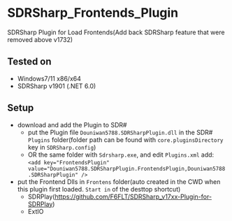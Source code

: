 # SDRSharp_Frontends_Plugin

SDRSharp Plugin for Load Frontends(Add back SDRSharp feature that were removed above v1732)

## Tested on

- Windows7/11 x86/x64
- SDRSharp v1901 (.NET 6.0)
<!-- - SDRSharp v1885 (.NET 6.0)
- SDRSharp v1807 (.NET 5.0)
- SDRSharp v1793 (.NET 5.0)
- SDRSharp v1784 (.NET Framework 4.6)
- SDRSharp v1777 (.NET Framework 4.6) -->
<!-- - SDRSharp v1732 (.NET Framework 4.6) -->

## Setup

- download and add the Plugin to SDR#
  - put the Plugin file `Douniwan5788.SDRSharpPlugin.dll` in the SDR# `Plugins` folder(folder path can be found with `core.pluginsDirectory` key in `SDRSharp.config`)
  - OR the same folder with `Sdrsharp.exe`, and edit `Plugins.xml` add: `<add key="FrontendsPlugin" value="Douniwan5788.SDRSharpPlugin.FrontendsPlugin,Douniwan5788.SDRSharpPlugin" />`
- put the Frontend Dlls in `Frontens` folder(auto created in the CWD when this plugin first loaded. `Start in` of the desttop shortcut)
  - SDRPlay(https://github.com/F6FLT/SDRSharp_v17xx-Plugin-for-SDRPlay)
  - ExtIO
